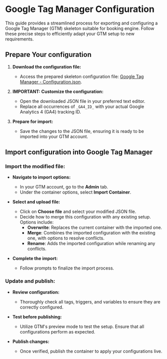 # Google Tag Manager Configuration

This guide provides a streamlined process for exporting and configuring a Google Tag Manager (GTM) skeleton suitable for booking engine. Follow these precise steps to efficiently adapt your GTM setup to new requirements.

## Prepare Your configuration

1. **Download the configuration file:**
    - Access the prepared skeleton configuration file: [Google Tag Manager - Configuration.json](../.gitbook/assets/GTM-Mews.json).

2. **IMPORTANT: Customize the configuration:**
    - Open the downloaded JSON file in your preferred text editor.
    - Replace all occurrences of `_GA4_ID_` with your actual Google Analytics 4 (GA4) tracking ID.

3. **Prepare for import:**
    - Save the changes to the JSON file, ensuring it is ready to be imported into your GTM account.

## Import configuration into Google Tag Manager

### Import the modified file:

- **Navigate to import options:**
    - In your GTM account, go to the **Admin** tab.
    - Under the container options, select **Import Container**.

- **Select and upload file:**
    - Click on **Choose file** and select your modified JSON file.
    - Decide how to merge this configuration with any existing setup. Options include:
        - **Overwrite**: Replaces the current container with the imported one.
        - **Merge**: Combines the imported configuration with the existing one, with options to resolve conflicts.
        - **Rename**: Adds the imported configuration while renaming any conflicts.

- **Complete the import:**
    - Follow prompts to finalize the import process.

### Update and publish:

- **Review configuration:**
    - Thoroughly check all tags, triggers, and variables to ensure they are correctly configured.

- **Test before publishing:**
    - Utilize GTM's preview mode to test the setup. Ensure that all configurations perform as expected.

- **Publish changes:**
    - Once verified, publish the container to apply your configurations live.
